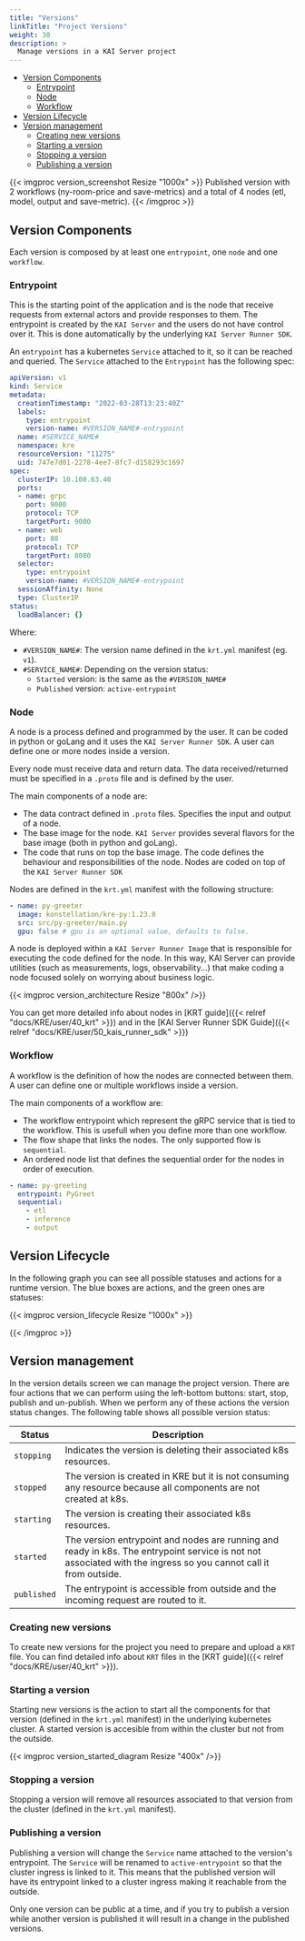 ```yaml
---
title: "Versions"
linkTitle: "Project Versions"
weight: 30
description: >
  Manage versions in a KAI Server project
---
```


- [Version Components](#version-components)
    - [Entrypoint](#entrypoint)
    - [Node](#node)
    - [Workflow](#workflow)
- [Version Lifecycle](#version-lifecycle)
- [Version management](#version-management)
    - [Creating new versions](#creating-new-versions)
    - [Starting a version](#starting-a-version)
    - [Stopping a version](#stopping-a-version)
    - [Publishing a version](#publishing-a-version)



{{< imgproc version_screenshot Resize "1000x" >}}
Published version with 2 workflows (ny-room-price and save-metrics) and a total of 4 nodes (etl, model, output and save-metric).
{{< /imgproc >}}

## Version Components

Each version is composed by at least one `entrypoint`, one `node` and one `workflow`.

### Entrypoint

This is the starting point of the application and is the node that receive requests from external actors and provide responses to them. The entrypoint is created by the `KAI Server` and the users do not have control over it. This is done automatically by the underlying `KAI Server Runner SDK`.

An `entrypoint` has a kubernetes `Service` attached to it, so it can be reached and queried. The `Service` attached to the `Entrypoint` has the following spec:

```yml
apiVersion: v1
kind: Service
metadata:
  creationTimestamp: "2022-03-28T13:23:40Z"
  labels:
    type: entrypoint
    version-name: #VERSION_NAME#-entrypoint
  name: #SERVICE_NAME#
  namespace: kre
  resourceVersion: "11275" 
  uid: 747e7d01-2278-4ee7-8fc7-d158293c1697 
spec:
  clusterIP: 10.108.63.40
  ports:
  - name: grpc
    port: 9000
    protocol: TCP
    targetPort: 9000
  - name: web
    port: 80
    protocol: TCP
    targetPort: 8080
  selector:
    type: entrypoint
    version-name: #VERSION_NAME#-entrypoint
  sessionAffinity: None
  type: ClusterIP
status:
  loadBalancer: {}   
```

Where:

- `#VERSION_NAME#`: The version name defined in the `krt.yml` manifest (eg. `v1`).
- `#SERVICE_NAME#`: Depending on the version status:
    - `Started` version: is the same as the `#VERSION_NAME#`
    - `Published` version: `active-entrypoint`

### Node

A node is a process defined and programmed by the user. It can be coded in python or goLang and it uses the `KAI Server Runner SDK`. A user can define one or more nodes inside a version.

Every node must receive data and return data. The data received/returned must be specified in a `.proto` file and is defined by the user.

The main components of a node are:

- The data contract defined in `.proto` files. Specifies the input and output of a node.
- The base image for the node. `KAI Server` provides several flavors for the base image (both in python and goLang).
- The code that runs on top the base image. The code defines the behaviour and responsibilities of the node. Nodes are coded on top of the `KAI Server Runner SDK`

Nodes are defined in the `krt.yml` manifest with the following structure:

```yml
- name: py-greeter
  image: konstellation/kre-py:1.23.0
  src: src/py-greeter/main.py
  gpu: false # gpu is an optional value, defaults to false.
```

A node is deployed within a `KAI Server Runner Image` that is responsible for executing the code defined for the node. In this way, KAI Server can provide utilities (such as measurements, logs, observability...) that make coding a node focused solely on worrying about business logic.

{{< imgproc version_architecture Resize "800x" />}}

You can get more detailed info about nodes in [KRT guide]({{< relref "docs/KRE/user/40_krt" >}}) and in the [KAI Server Runner SDK Guide]({{< relref "docs/KRE/user/50_kais_runner_sdk" >}})

### Workflow

A workflow is the definition of how the nodes are connected between them. A user can define one or multiple workflows inside a version.

The main components of a workflow are:

- The workflow entrypoint which represent the gRPC service that is tied to the workflow. This is usefull when you define more than one workflow.
- The flow shape that links the nodes. The only supported flow is `sequential`.
- An ordered node list that defines the sequential order for the nodes in order of execution.

```yml
- name: py-greeting
  entrypoint: PyGreet
  sequential:
    - etl
    - inference
    - output
```

## Version Lifecycle

In the following graph you can see all possible statuses and actions for a runtime version. The blue boxes are actions, and the green ones are statuses:

{{< imgproc version_lifecycle Resize "1000x" >}}

{{< /imgproc >}}

## Version management

In the version details screen we can manage the project version. There are four actions that we can perform using the left-bottom buttons: start, stop, publish and un-publish. When we perform any of these actions the version status changes. The following table shows all possible version status:

| Status      | Description                                                                                                                                  |
| ----------- | -------------------------------------------------------------------------------------------------------------------------------------------- |
| `stopping`  | Indicates the version is deleting their associated k8s resources.                                                                            |
| `stopped`   | The version is created in KRE but it is not consuming any resource because all components are not created at k8s.                            |
| `starting`  | The version is creating their associated k8s resources.                                                                                      |
| `started`   | The version entrypoint and nodes are running and ready in k8s. The entrypoint service is not not associated with the ingress so you cannot call it from outside. |
| `published` | The entrypoint is accessible from outside and the incoming request are routed to it.                                                         |

### Creating new versions

To create new versions for the project you need to prepare and upload a `KRT` file. You can find detailed info about `KRT` files in the [KRT guide]({{< relref "docs/KRE/user/40_krt" >}}).

### Starting a version

Starting new versions is the action to start all the components for that version (defined in the `krt.yml` manifest) in the underlying kubernetes cluster. A started version is accesible from within the cluster but not from the outside.

{{< imgproc version_started_diagram Resize "400x" />}}


### Stopping a version

Stopping a version will remove all resources associated to that version from the cluster (defined in the `krt.yml` manifest).

### Publishing a version

Publishing a version will change the `Service` name attached to the version's entrypoint. The `Service` will be renamed to `active-entrypoint` so that the cluster ingress is linked to it. This means that the published version will have its entrypoint linked to a cluster ingress making it reachable from the outside.

Only one version can be public at a time, and if you try to publish a version while another version is published it will result in a change in the published versions.
